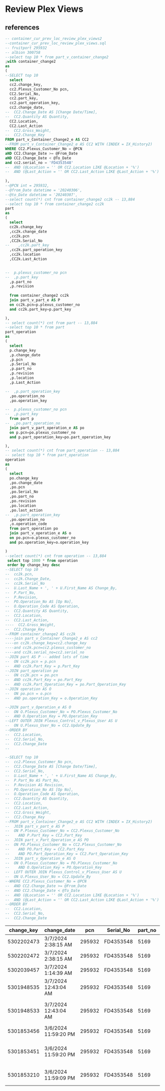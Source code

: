 # Review Plex Views

## references

```sql
-- container_cur_prev_loc_review_plex_views2
--container_cur_prev_loc_review_plex_views.sql
-- fruitport 295932
-- albion 300758
--select top 10 * from part_v_container_change2
;with container_change2
as
(
--SELECT top 10 
  select
  cc2.change_key,
  cc2.Plexus_Customer_No pcn,
  CC2.Serial_No,
  cc2.part_key,
  cc2.part_operation_key,
  cc2.change_date,
--  CC2.Change_Date AS [Change Date/Time],
--  CC2.Quantity AS Quantity,
  CC2.Location,
  CC2.Last_Action
--  CC2.Gross_Weight,
--  CC2.Change_Key
FROM part_v_Container_Change2_e AS CC2
--FROM part_v_Container_Change2_e AS CC2 WITH (INDEX = IX_History2)
WHERE CC2.Plexus_Customer_No = @PCN
aND CC2.Change_Date >= @From_Date
aND CC2.Change_Date < @To_Date
and cc2.serial_no = 'FD4353548'
--  AND (@Location = '' OR CC2.Location LIKE @Location + '%')
--  AND (@Last_Action = '' OR CC2.Last_Action LIKE @Last_Action + '%')
  
),
--@PCN int = 295932,
--@from_Date datetime = '20240306',
--@to_Date datetime = '20240307',
--select count(*) cnt from container_change2 cc2k -- 13,884
--select top 10 * from container_change2 cc2k
part
as
(
  select
  cc2k.change_key
  ,cc2k.change_date
  ,cc2k.pcn
  ,CC2k.Serial_No
--    ,cc2k.part_key
  ,cc2k.part_operation_key
  ,cc2k.location
  ,CC2k.Last_Action
  

--  p.plexus_customer_no pcn
--  ,p.part_key
  ,p.part_no
  ,p.revision
  
  from container_change2 cc2k
  join part_v_part_e AS P
  on cc2k.pcn=p.plexus_customer_no
  and cc2k.part_key=p.part_key

),
-- select count(*) cnt from part -- 13,884
--select top 10 * from part
part_operation
as
( 
  select
  p.change_key
  ,p.change_date
  ,p.pcn
  ,p.Serial_No
  ,p.part_no
  ,p.revision
  ,p.location
  ,p.Last_Action

--  ,p.part_operation_key
  ,po.operation_no
  ,po.operation_key

--  p.plexus_customer_no pcn
--  ,p.part_key
  from part p
--  ,po.part_operation_no
  join part_v_part_operation_e AS po
  on p.pcn=po.plexus_customer_no
  and p.part_operation_key=po.part_operation_key

),
-- select count(*) cnt from part_operation -- 13,884
-- select top 10 * from part_operation
operation
as
(
  select
  po.change_key
  ,po.change_date
  ,po.pcn
  ,po.Serial_No
  ,po.part_no
  ,po.revision
  ,po.location
  ,po.last_action
--  ,p.part_operation_key
  ,po.operation_no
  ,o.operation_code
  from part_operation po
  join part_v_operation_e AS o
  on po.pcn=o.plexus_customer_no 
  and po.operation_key=o.operation_key

)
--select count(*) cnt from operation -- 13,884
 select top 1000 * from operation
 order by change_key desc
--SELECT top 10 
--  cc2k.pcn,
--  cc2k.Change_Date,
--  cc2k.Serial_No
--  U.Last_Name + ', ' + U.First_Name AS Change_By,
--  P.Part_No,
--  P.Revision,
--  PO.Operation_No AS [Op No],
--  O.Operation_Code AS Operation,
--  CC2.Quantity AS Quantity,
--  CC2.Location,
--  CC2.Last_Action,
----  CC2.Gross_Weight,
--  CC2.Change_Key
--FROM container_change2 AS cc2k 
----join part_v_Container_Change2_e AS cc2
----on cc2k.change_key=cc2.change_key
----and cc2k.pcn=cc2.plexus_customer_no
----and cc2k.serial_no=cc2.serial_no
--JOIN part AS P -- added lots of time
--  ON cc2k.pcn = p.pcn
--  AND cc2k.Part_Key = p.Part_Key
--JOIN part_operation po
--  ON cc2k.pcn = po.pcn
--  AND cc2k.Part_Key = po.Part_Key
--  AND cc2k.Part_Operation_Key = po.Part_Operation_Key
--JOIN operation AS O
--  ON po.pcn = o.pcn
--  AND po.operation_Key = o.Operation_Key

--JOIN part_v_Operation_e AS O
--  ON O.Plexus_Customer_No = PO.Plexus_Customer_No
--  AND O.Operation_Key = PO.Operation_Key
--LEFT OUTER JOIN Plexus_Control_v_Plexus_User AS U
--  ON U.Plexus_User_No = CC2.Update_By
--ORDER BY 
--  CC2.Location, 
--  CC2.Serial_No, 
--  CC2.Change_Date
--

--SELECT top 10 
--  cc2.Plexus_Customer_No pcn,
--  CC2.Change_Date AS [Change Date/Time],
--  CC2.Serial_No,
--  U.Last_Name + ', ' + U.First_Name AS Change_By,
--  P.Part_No AS Part_No,
--  P.Revision AS Revision,
--  PO.Operation_No AS [Op No],
--  O.Operation_Code AS Operation,
--  CC2.Quantity AS Quantity,
--  CC2.Location,
--  CC2.Last_Action,
--  CC2.Gross_Weight,
--  CC2.Change_Key
--FROM part_v_Container_Change2_e AS CC2 WITH (INDEX = IX_History2)
--  JOIN part_v_part_e AS P
--  ON P.Plexus_Customer_No = CC2.Plexus_Customer_No
--    AND P.Part_Key = CC2.Part_Key
--  JOIN part_v_Part_Operation_e AS PO
--  ON PO.Plexus_Customer_No = CC2.Plexus_Customer_No
--    AND PO.Part_Key = CC2.Part_Key
--    AND PO.Part_Operation_Key = CC2.Part_Operation_Key
--  JOIN part_v_Operation_e AS O
--  ON O.Plexus_Customer_No = PO.Plexus_Customer_No
--    AND O.Operation_Key = PO.Operation_Key
--  LEFT OUTER JOIN Plexus_Control_v_Plexus_User AS U
--  ON U.Plexus_User_No = CC2.Update_By
--WHERE CC2.Plexus_Customer_No = @PCN
--  AND CC2.Change_Date >= @From_Date
--  AND CC2.Change_Date < @To_Date
--  AND (@Location = '' OR CC2.Location LIKE @Location + '%')
--  AND (@Last_Action = '' OR CC2.Last_Action LIKE @Last_Action + '%')
--ORDER BY 
--  CC2.Location, 
--  CC2.Serial_No, 
--  CC2.Change_Date
```

| change_key | change_date          | pcn    | Serial_No | part_no | revision | location     | last_action                             | operation_no | operation_code |
| ---------- | -------------------- | ------ | --------- | ------- | -------- | ------------ | --------------------------------------- | ------------ | -------------- |
| 5302202473 | 3/7/2024 2:38:15 AM  | 295932 | FD4353548 | 5169    |          | X RAY SHARED | Retired at X RAY 6                      | 105          | Gate Removal   |
| 5302202472 | 3/7/2024 2:38:15 AM  | 295932 | FD4353548 | 5169    |          | X RAY SHARED | Depleted at X RAY 6                     | 105          | Gate Removal   |
| 5302039457 | 3/7/2024 1:14:39 AM  | 295932 | FD4353548 | 5169    |          | X RAY SHARED | Container Full                          | 105          | Gate Removal   |
| 5301948535 | 3/7/2024 12:43:04 AM | 295932 | FD4353548 | 5169    |          | CASTER 01A   | Production Update                       | 105          | Gate Removal   |
| 5301948533 | 3/7/2024 12:43:04 AM | 295932 | FD4353548 | 5169    |          | CASTER 01A   | Production Recorded at Control Panel V3 | 105          | Gate Removal   |
| 5301853456 | 3/6/2024 11:59:20 PM | 295932 | FD4353548 | 5169    |          | CASTER 01A   | Production Update                       | 105          | Gate Removal   |
| 5301853451 | 3/6/2024 11:59:20 PM | 295932 | FD4353548 | 5169    |          | CASTER 01A   | Production Recorded at Control Panel V3 | 105          | Gate Removal   |
| 5301853210 | 3/6/2024 11:59:09 PM | 295932 | FD4353548 | 5169    |          | CASTER 01A   | Created at Control Panel                | 105          | Gate Removal   |

